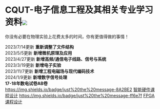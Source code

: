 # CQUT-电子信息工程及其相关专业学习资料![](https://img.shields.io/badge/license-MIT-blue)

你没有必要在物理实验上花费太多的时间，你有更值得做的事情！

2023/7/14更新
**重新调整了文件结构**\
2023/5/5更新
**新增微机原理及应用**\
2023/4/27更新
**新增高频/通信电子线路、信号与系统**\
2023/3/19更新
**新增电子实验**\
2023/11/7更新
**新增工程电磁场与现代编码技术**\
2024/1/9更新
**新增数字信号处理**\
**17-18年数电试卷AB卷**\
https://img.shields.io/badge/just%20the%20message-8A2BE2
[智能硬件课程设计](https://github.com/Royfor12/CQUT_esp32_for_elink)
https://img.shields.io/badge/just%20the%20message-ff6e7f
[FPGA课程设计](https://github.com/Royfor12/CQUT-FPGA-Electric_Piano)
